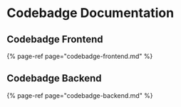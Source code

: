 # Codebadge Documentation

## Codebadge Frontend

{% page-ref page="codebadge-frontend.md" %}

## Codebadge Backend

{% page-ref page="codebadge-backend.md" %}



